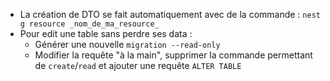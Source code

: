 - La création de DTO se fait automatiquement avec de la commande : `nest g resource _nom_de_ma_resource_`
- Pour edit une table sans perdre ses data :
  - Générer une nouvelle `migration --read-only`
  - Modifier la requête "à la main", supprimer la commande permettant de `create`/`read` et ajouter une requête `ALTER TABLE`
